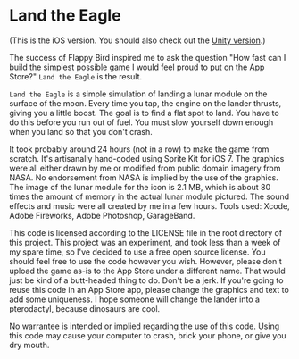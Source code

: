 Land the Eagle
==============

(This is the iOS version. You should also check out the [Unity version](https://github.com/bklimt/LandTheEagleUnity).)

The success of Flappy Bird inspired me to ask the question "How fast can I build the simplest possible game I would feel
proud to put on the App Store?" `Land the Eagle` is the result.

`Land the Eagle` is a simple simulation of landing a lunar module on the surface of the moon. Every time you tap, the
engine on the lander thrusts, giving you a little boost. The goal is to find a flat spot to land. You have to do this
before you run out of fuel. You must slow yourself down enough when you land so that you don't crash.

It took probably around 24 hours (not in a row) to make the game from scratch. It's artisanally hand-coded using
Sprite Kit for iOS 7. The graphics were all either drawn by me or modified from public domain imagery from NASA.
No endorsement from NASA is implied by the use of the graphics. The image of the lunar module for the icon is 2.1 MB,
which is about 80 times the amount of memory in the actual lunar module pictured. The sound effects and music were all
created by me in a few hours. Tools used: Xcode, Adobe Fireworks, Adobe Photoshop, GarageBand.

This code is licensed according to the LICENSE file in the root directory of this project. This project was an experiment,
and took less than a week of my spare time, so I've decided to use a free open source license. You should feel free to use
the code however you wish. However, please don't upload the game as-is to the App Store under a different name. That would
just be kind of a butt-headed thing to do. Don't be a jerk. If you're going to reuse this code in an App Store app, please
change the graphics and text to add some uniqueness. I hope someone will change the lander into a pterodactyl, because
dinosaurs are cool.

No warrantee is intended or implied regarding the use of this code. Using this code may cause your computer to crash,
brick your phone, or give you dry mouth.
